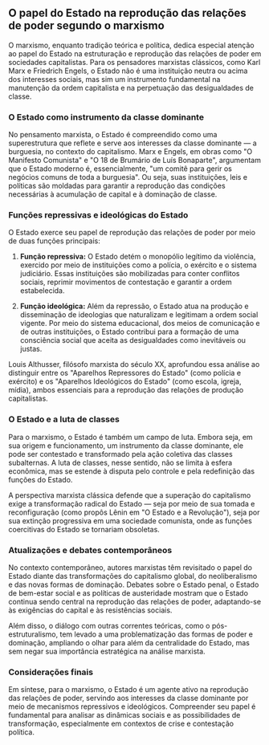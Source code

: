 
## O papel do Estado na reprodução das relações de poder segundo o marxismo

O marxismo, enquanto tradição teórica e política, dedica especial atenção ao papel do Estado na estruturação e reprodução das relações de poder em sociedades capitalistas. Para os pensadores marxistas clássicos, como Karl Marx e Friedrich Engels, o Estado não é uma instituição neutra ou acima dos interesses sociais, mas sim um instrumento fundamental na manutenção da ordem capitalista e na perpetuação das desigualdades de classe.

### O Estado como instrumento da classe dominante

No pensamento marxista, o Estado é compreendido como uma superestrutura que reflete e serve aos interesses da classe dominante — a burguesia, no contexto do capitalismo. Marx e Engels, em obras como "O Manifesto Comunista" e "O 18 de Brumário de Luís Bonaparte", argumentam que o Estado moderno é, essencialmente, "um comitê para gerir os negócios comuns de toda a burguesia". Ou seja, suas instituições, leis e políticas são moldadas para garantir a reprodução das condições necessárias à acumulação de capital e à dominação de classe.

### Funções repressivas e ideológicas do Estado

O Estado exerce seu papel de reprodução das relações de poder por meio de duas funções principais:

1. **Função repressiva:** O Estado detém o monopólio legítimo da violência, exercido por meio de instituições como a polícia, o exército e o sistema judiciário. Essas instituições são mobilizadas para conter conflitos sociais, reprimir movimentos de contestação e garantir a ordem estabelecida.

2. **Função ideológica:** Além da repressão, o Estado atua na produção e disseminação de ideologias que naturalizam e legitimam a ordem social vigente. Por meio do sistema educacional, dos meios de comunicação e de outras instituições, o Estado contribui para a formação de uma consciência social que aceita as desigualdades como inevitáveis ou justas.

Louis Althusser, filósofo marxista do século XX, aprofundou essa análise ao distinguir entre os "Aparelhos Repressores do Estado" (como polícia e exército) e os "Aparelhos Ideológicos do Estado" (como escola, igreja, mídia), ambos essenciais para a reprodução das relações de produção capitalistas.

### O Estado e a luta de classes

Para o marxismo, o Estado é também um campo de luta. Embora seja, em sua origem e funcionamento, um instrumento da classe dominante, ele pode ser contestado e transformado pela ação coletiva das classes subalternas. A luta de classes, nesse sentido, não se limita à esfera econômica, mas se estende à disputa pelo controle e pela redefinição das funções do Estado.

A perspectiva marxista clássica defende que a superação do capitalismo exige a transformação radical do Estado — seja por meio de sua tomada e reconfiguração (como propôs Lênin em "O Estado e a Revolução"), seja por sua extinção progressiva em uma sociedade comunista, onde as funções coercitivas do Estado se tornariam obsoletas.

### Atualizações e debates contemporâneos

No contexto contemporâneo, autores marxistas têm revisitado o papel do Estado diante das transformações do capitalismo global, do neoliberalismo e das novas formas de dominação. Debates sobre o Estado penal, o Estado de bem-estar social e as políticas de austeridade mostram que o Estado continua sendo central na reprodução das relações de poder, adaptando-se às exigências do capital e às resistências sociais.

Além disso, o diálogo com outras correntes teóricas, como o pós-estruturalismo, tem levado a uma problematização das formas de poder e dominação, ampliando o olhar para além da centralidade do Estado, mas sem negar sua importância estratégica na análise marxista.

### Considerações finais

Em síntese, para o marxismo, o Estado é um agente ativo na reprodução das relações de poder, servindo aos interesses da classe dominante por meio de mecanismos repressivos e ideológicos. Compreender seu papel é fundamental para analisar as dinâmicas sociais e as possibilidades de transformação, especialmente em contextos de crise e contestação política.
```
